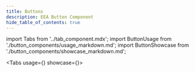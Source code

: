 ```yaml
---
title: Buttons
description: EEA Button Component
hide_table_of_contents: true
---
```

import Tabs from '../tab_component.mdx';
import ButtonUsage from './button_components/usage_markdown.md';
import ButtonShowcase from './button_components/showcase_markdown.md';

<Tabs usage={<ButtonUsage />} showcase={<ButtonShowcase />}>
  
</Tabs>